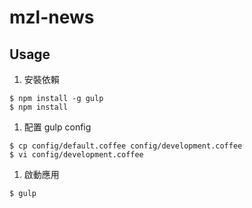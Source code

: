# mzl-news

## Usage

1. 安裝依賴

  ```
  $ npm install -g gulp
  $ npm install
  ```

1. 配置 gulp config

  ```
  $ cp config/default.coffee config/development.coffee
  $ vi config/development.coffee
  ```

1. 啟動應用

  ```
  $ gulp
  ```


